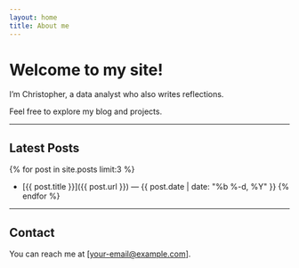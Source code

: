 ```yaml
---
layout: home
title: About me
---
```


# Welcome to my site!

I’m Christopher, a data analyst who also writes reflections.

Feel free to explore my blog and projects.

---

## Latest Posts

{% for post in site.posts limit:3 %}
- [{{ post.title }}]({{ post.url }}) — {{ post.date | date: "%b %-d, %Y" }}
{% endfor %}

---

## Contact

You can reach me at [your-email@example.com].

